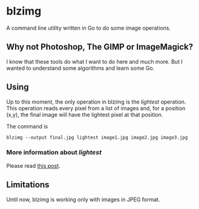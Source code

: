# blzimg

A command line utility written in Go to do some image operations.

## Why not Photoshop, The GIMP or ImageMagick?

I know that these tools do what I want to do here and much more. But I wanted to understand some
algorithms and learn some Go.

## Using

Up to this moment, the only operation in blzimg is the *lightest* operation. This operation reads
every pixel from a list of images and, for a position (x,y), the final image will have the lightest
pixel at that position.

The command is

`blzimg --output final.jpg lightest image1.jpg image2.jpg image3.jpg`

### More information about *lightest*

Please read [this post](http://wp.me/pMrQd-7H).

## Limitations

Until now, blzimg is working only with images in JPEG format.

